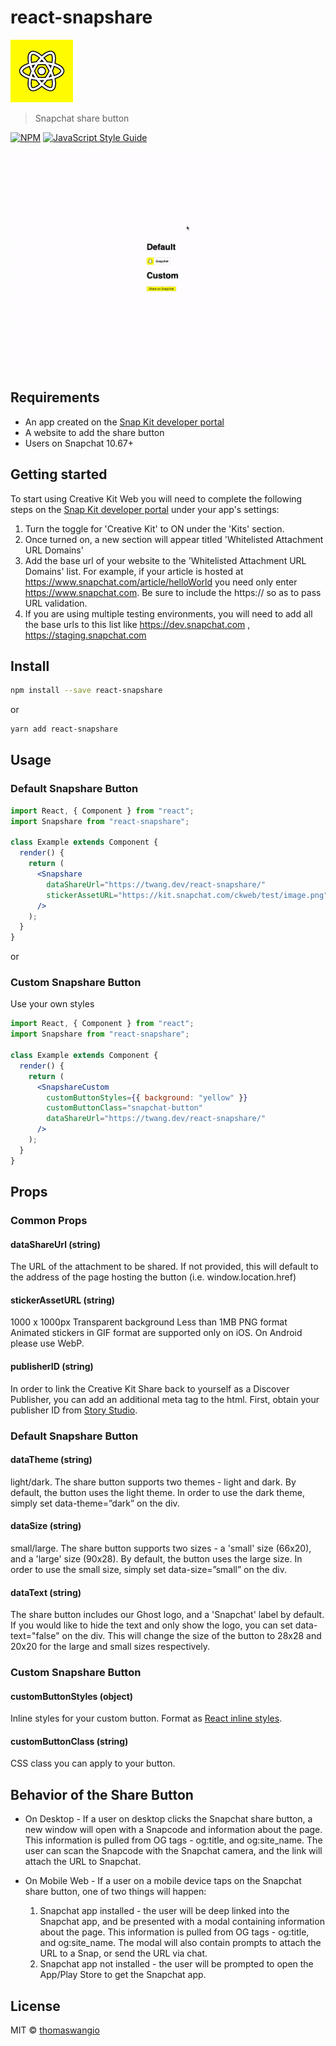 # react-snapshare

![react snapshare logo](logo.jpeg)

> Snapchat share button

[![NPM](https://img.shields.io/npm/v/react-snapshare.svg)](https://www.npmjs.com/package/react-snapshare) [![JavaScript Style Guide](https://img.shields.io/badge/code_style-standard-brightgreen.svg)](https://standardjs.com)

![gif demo](./gif.gif)

## Requirements

- An app created on the [Snap Kit developer portal](https://kit.snapchat.com/portal)
- A website to add the share button
- Users on Snapchat 10.67+

## Getting started

To start using Creative Kit Web you will need to complete the following steps on the [Snap Kit developer portal](https://kit.snapchat.com/portal) under your app's settings:

1. Turn the toggle for 'Creative Kit' to ON under the 'Kits' section.
2. Once turned on, a new section will appear titled 'Whitelisted Attachment URL Domains'
3. Add the base url of your website to the 'Whitelisted Attachment URL Domains' list. For example, if your article is hosted at https://www.snapchat.com/article/helloWorld you need only enter https://www.snapchat.com. Be sure to include the https:// so as to pass URL validation.
4. If you are using multiple testing environments, you will need to add all the base urls to this list like https://dev.snapchat.com , https://staging.snapchat.com

## Install

```bash
npm install --save react-snapshare
```

or

```bash
yarn add react-snapshare
```

## Usage

### Default Snapshare Button

```jsx
import React, { Component } from "react";
import Snapshare from "react-snapshare";

class Example extends Component {
  render() {
    return (
      <Snapshare
        dataShareUrl="https://twang.dev/react-snapshare/"
        stickerAssetURL="https://kit.snapchat.com/ckweb/test/image.png"
      />
    );
  }
}
```

or

### Custom Snapshare Button

Use your own styles

```jsx
import React, { Component } from "react";
import Snapshare from "react-snapshare";

class Example extends Component {
  render() {
    return (
      <SnapshareCustom
        customButtonStyles={{ background: "yellow" }}
        customButtonClass="snapchat-button"
        dataShareUrl="https://twang.dev/react-snapshare/"
      />
    );
  }
}
```

## Props

### Common Props

#### dataShareUrl (string)

The URL of the attachment to be shared. If not provided, this will default to the address of the page hosting the button (i.e. window.location.href)

#### stickerAssetURL (string)

1000 x 1000px
Transparent background
Less than 1MB
PNG format
Animated stickers in GIF format are supported only on iOS. On Android please use WebP.

#### publisherID (string)

In order to link the Creative Kit Share back to yourself as a Discover Publisher, you can add an additional meta tag to the html. First, obtain your publisher ID from [Story Studio](https://publish.snapchat.com/).

### Default Snapshare Button

#### dataTheme (string)

light/dark. The share button supports two themes - light and dark. By default, the button uses the light theme. In order to use the dark theme, simply set data-theme=”dark” on the div.

#### dataSize (string)

small/large. The share button supports two sizes - a 'small' size (66x20), and a 'large' size (90x28). By default, the button uses the large size. In order to use the small size, simply set data-size=”small” on the div.

#### dataText (string)

The share button includes our Ghost logo, and a 'Snapchat' label by default. If you would like to hide the text and only show the logo, you can set data-text="false" on the div. This will change the size of the button to 28x28 and 20x20 for the large and small sizes respectively.

### Custom Snapshare Button

#### customButtonStyles (object)

Inline styles for your custom button. Format as [React inline styles](https://reactjs.org/docs/dom-elements.html#style).

#### customButtonClass (string)

CSS class you can apply to your button.

## Behavior of the Share Button

- On Desktop - If a user on desktop clicks the Snapchat share button, a new window will open with a Snapcode and information about the page. This information is pulled from OG tags - og:title, and og:site_name. The user can scan the Snapcode with the Snapchat camera, and the link will attach the URL to Snapchat.

- On Mobile Web - If a user on a mobile device taps on the Snapchat share button, one of two things will happen:
  1. Snapchat app installed - the user will be deep linked into the Snapchat app, and be presented with a modal containing information about the page. This information is pulled from OG tags - og:title, and og:site_name. The modal will also contain prompts to attach the URL to a Snap, or send the URL via chat.
  2. Snapchat app not installed - the user will be prompted to open the App/Play Store to get the Snapchat app.

## License

MIT © [thomaswangio](https://github.com/thomaswangio)
